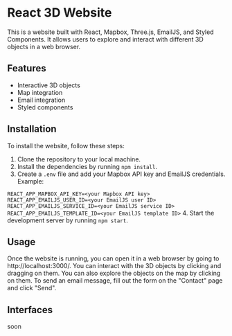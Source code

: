 # React 3D Website

This is a website built with React, Mapbox, Three.js, EmailJS, and Styled Components. It allows users to explore and interact with different 3D objects in a web browser.

## Features

- Interactive 3D objects
- Map integration
- Email integration
- Styled components

## Installation

To install the website, follow these steps:

1. Clone the repository to your local machine.
2. Install the dependencies by running `npm install`.
3. Create a `.env` file and add your Mapbox API key and EmailJS credentials. Example:

`REACT_APP_MAPBOX_API_KEY=<your Mapbox API key>
REACT_APP_EMAILJS_USER_ID=<your EmailJS user ID>
REACT_APP_EMAILJS_SERVICE_ID=<your EmailJS service ID>
REACT_APP_EMAILJS_TEMPLATE_ID=<your EmailJS template ID>` 4. Start the development server by running `npm start`.

## Usage

Once the website is running, you can open it in a web browser by going to http://localhost:3000/. You can interact with the 3D objects by clicking and dragging on them. You can also explore the objects on the map by clicking on them. To send an email message, fill out the form on the "Contact" page and click "Send".

## Interfaces
soon
